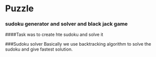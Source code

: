 # Puzzle
### sudoku generator and solver and black jack  game

####Task was to create hte sudoku and solve it 

###Sudoku solver
Basically we use backtracking algorithm to solve the sudoku and give fastest solution.
